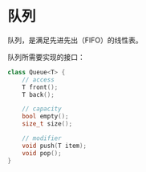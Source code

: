 # 队列

队列，是满足先进先出（FIFO）的线性表。

队列所需要实现的接口：
```cpp
class Queue<T> {
	// access
	T front();
	T back();

	// capacity
	bool empty();
	size_t size();

	// modifier
	void push(T item);
	void pop();
}
```